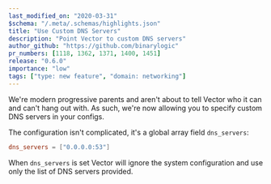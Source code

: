```yaml
---
last_modified_on: "2020-03-31"
$schema: "/.meta/.schemas/highlights.json"
title: "Use Custom DNS Servers"
description: "Point Vector to custom DNS servers"
author_github: "https://github.com/binarylogic"
pr_numbers: [1118, 1362, 1371, 1400, 1451]
release: "0.6.0"
importance: "low"
tags: ["type: new feature", "domain: networking"]
---
```


We're modern progressive parents and aren't about to tell Vector who it can and
can't hang out with. As such, we're now allowing you to specify custom DNS
servers in your configs.

<!--truncate-->

The configuration isn't complicated, it's a global array field `dns_servers`:

```toml
dns_servers = ["0.0.0.0:53"]
```

When `dns_servers` is set Vector will ignore the system configuration and use
only the list of DNS servers provided.



